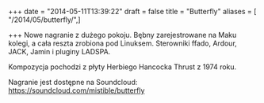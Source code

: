 +++
date = "2014-05-11T13:39:22"
draft = false
title = "Butterfly"
aliases = [ "/2014/05/butterfly/",]

+++
Nowe nagranie z dużego pokoju. Bębny zarejestrowane na Maku kolegi, a cała
reszta zrobiona pod Linuksem. Sterowniki ffado, Ardour, JACK, Jamin i pluginy
LADSPA.

Kompozycja pochodzi z płyty Herbiego Hancocka Thrust z 1974 roku.

Nagranie jest dostępne na Soundcloud: https://soundcloud.com/mistible/butterfly
